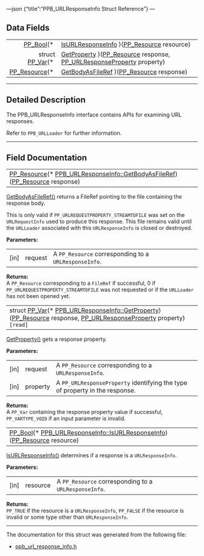 —json {“title”:“PPB\_URLResponseInfo Struct Reference”} —

Data Fields
-----------

<table><tbody><tr class="odd"><td style="text-align: right;"><a href="/docs/native-client/pepper_beta/c/group___enums#ga4f272d99be14aacafe08dfd4ef830918" class="el">PP_Bool</a>(* </td><td><a href="/docs/native-client/pepper_beta/c/struct_p_p_b___u_r_l_response_info__1__0#a0bb553375716a3966176ae01f6146d5a" class="el">IsURLResponseInfo</a> )(<a href="/docs/native-client/pepper_beta/c/group___typedefs#gafdc3895ee80f4750d0d95ae1b677e9b7" class="el">PP_Resource</a> resource)</td></tr><tr class="even"><td style="text-align: right;">struct <a href="/docs/native-client/pepper_beta/c/struct_p_p___var/" class="el">PP_Var</a>(* </td><td><a href="/docs/native-client/pepper_beta/c/struct_p_p_b___u_r_l_response_info__1__0#a3fff27f7102320e9efbd59dc83e62ddf" class="el">GetProperty</a> )(<a href="/docs/native-client/pepper_beta/c/group___typedefs#gafdc3895ee80f4750d0d95ae1b677e9b7" class="el">PP_Resource</a> response, <a href="/docs/native-client/pepper_beta/c/group___enums#ga642e6199b27df69aad84aff5597041e0" class="el">PP_URLResponseProperty</a> property)</td></tr><tr class="odd"><td style="text-align: right;"><a href="/docs/native-client/pepper_beta/c/group___typedefs#gafdc3895ee80f4750d0d95ae1b677e9b7" class="el">PP_Resource</a>(* </td><td><a href="/docs/native-client/pepper_beta/c/struct_p_p_b___u_r_l_response_info__1__0#a5c826b8217ceede947eda843e0566d2b" class="el">GetBodyAsFileRef</a> )(<a href="/docs/native-client/pepper_beta/c/group___typedefs#gafdc3895ee80f4750d0d95ae1b677e9b7" class="el">PP_Resource</a> response)</td></tr></tbody></table>

------------------------------------------------------------------------

<span id="details" class="anchor" style="margin: 0;"></span>

Detailed Description
--------------------

The PPB\_URLResponseInfo interface contains APIs for examining URL responses.

Refer to `PPB_URLLoader` for further information.

------------------------------------------------------------------------

Field Documentation
-------------------

<span id="a5c826b8217ceede947eda843e0566d2b" class="anchor" style="margin: 0;"></span>

<table><tbody><tr class="odd"><td><a href="/docs/native-client/pepper_beta/c/group___typedefs#gafdc3895ee80f4750d0d95ae1b677e9b7" class="el">PP_Resource</a>(* <a href="/docs/native-client/pepper_beta/c/struct_p_p_b___u_r_l_response_info__1__0#a5c826b8217ceede947eda843e0566d2b" class="el">PPB_URLResponseInfo::GetBodyAsFileRef</a>)(<a href="/docs/native-client/pepper_beta/c/group___typedefs#gafdc3895ee80f4750d0d95ae1b677e9b7" class="el">PP_Resource</a> response)</td></tr></tbody></table>

<a href="/docs/native-client/pepper_beta/c/struct_p_p_b___u_r_l_response_info__1__0#a5c826b8217ceede947eda843e0566d2b" class="el" title="GetBodyAsFileRef() returns a FileRef pointing to the file containing the response body...">GetBodyAsFileRef()</a> returns a FileRef pointing to the file containing the response body.

This is only valid if `PP_URLREQUESTPROPERTY_STREAMTOFILE` was set on the `URLRequestInfo` used to produce this response. This file remains valid until the `URLLoader` associated with this `URLResponseInfo` is closed or destroyed.

**Parameters:**  

<table><tbody><tr class="odd"><td>[in]</td><td>request</td><td>A <code>PP_Resource</code> corresponding to a <code>URLResponseInfo</code>.</td></tr></tbody></table>

**Returns:**  
A `PP_Resource` corresponding to a `FileRef` if successful, 0 if `PP_URLREQUESTPROPERTY_STREAMTOFILE` was not requested or if the `URLLoader` has not been opened yet.

<span id="a3fff27f7102320e9efbd59dc83e62ddf" class="anchor" style="margin: 0;"></span>

<table><tbody><tr class="odd"><td>struct <a href="/docs/native-client/pepper_beta/c/struct_p_p___var/" class="el">PP_Var</a>(* <a href="/docs/native-client/pepper_beta/c/struct_p_p_b___u_r_l_response_info__1__0#a3fff27f7102320e9efbd59dc83e62ddf" class="el">PPB_URLResponseInfo::GetProperty</a>)(<a href="/docs/native-client/pepper_beta/c/group___typedefs#gafdc3895ee80f4750d0d95ae1b677e9b7" class="el">PP_Resource</a> response, <a href="/docs/native-client/pepper_beta/c/group___enums#ga642e6199b27df69aad84aff5597041e0" class="el">PP_URLResponseProperty</a> property)<code> [read]</code></td></tr></tbody></table>

<a href="/docs/native-client/pepper_beta/c/struct_p_p_b___u_r_l_response_info__1__0#a3fff27f7102320e9efbd59dc83e62ddf" class="el" title="GetProperty() gets a response property.">GetProperty()</a> gets a response property.

**Parameters:**  

<table><tbody><tr class="odd"><td>[in]</td><td>request</td><td>A <code>PP_Resource</code> corresponding to a <code>URLResponseInfo</code>.</td></tr><tr class="even"><td>[in]</td><td>property</td><td>A <code>PP_URLResponseProperty</code> identifying the type of property in the response.</td></tr></tbody></table>

**Returns:**  
A `PP_Var` containing the response property value if successful, `PP_VARTYPE_VOID` if an input parameter is invalid.

<span id="a0bb553375716a3966176ae01f6146d5a" class="anchor" style="margin: 0;"></span>

<table><tbody><tr class="odd"><td><a href="/docs/native-client/pepper_beta/c/group___enums#ga4f272d99be14aacafe08dfd4ef830918" class="el">PP_Bool</a>(* <a href="/docs/native-client/pepper_beta/c/struct_p_p_b___u_r_l_response_info__1__0#a0bb553375716a3966176ae01f6146d5a" class="el">PPB_URLResponseInfo::IsURLResponseInfo</a>)(<a href="/docs/native-client/pepper_beta/c/group___typedefs#gafdc3895ee80f4750d0d95ae1b677e9b7" class="el">PP_Resource</a> resource)</td></tr></tbody></table>

<a href="/docs/native-client/pepper_beta/c/struct_p_p_b___u_r_l_response_info__1__0#a0bb553375716a3966176ae01f6146d5a" class="el" title="IsURLResponseInfo() determines if a response is a URLResponseInfo.">IsURLResponseInfo()</a> determines if a response is a `URLResponseInfo`.

**Parameters:**  

<table><tbody><tr class="odd"><td>[in]</td><td>resource</td><td>A <code>PP_Resource</code> corresponding to a <code>URLResponseInfo</code>.</td></tr></tbody></table>

**Returns:**  
`PP_TRUE` if the resource is a `URLResponseInfo`, `PP_FALSE` if the resource is invalid or some type other than `URLResponseInfo`.

------------------------------------------------------------------------

The documentation for this struct was generated from the following file:

-   <a href="/docs/native-client/pepper_beta/c/ppb__url__response__info_8h/" class="el">ppb_url_response_info.h</a>
